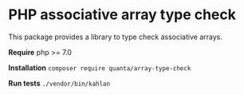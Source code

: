# PHP associative array type check

This package provides a library to type check associative arrays.

**Require** php >= 7.0

**Installation** `composer require quanta/array-type-check`

**Run tests** `./vendor/bin/kahlan`
